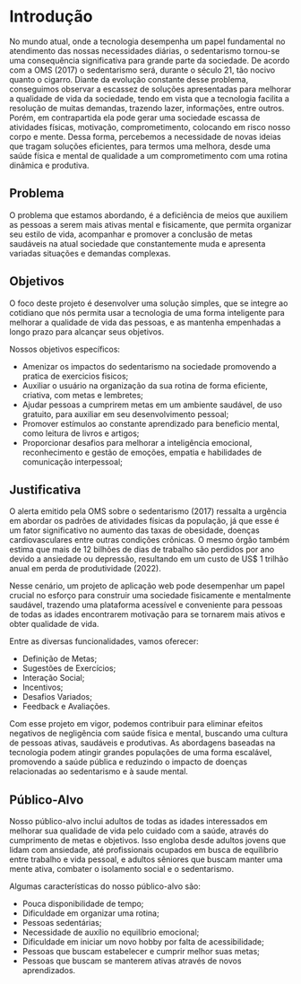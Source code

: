 # Introdução

No mundo atual, onde a tecnologia desempenha um papel fundamental no atendimento das nossas necessidades diárias, o sedentarismo tornou-se uma consequência significativa para grande parte da sociedade. De acordo com a OMS (2017) o sedentarismo será, durante o século 21, tão nocivo quanto o cigarro.
Diante da evolução constante desse problema, conseguimos observar a escassez de soluções apresentadas para melhorar a qualidade de vida da sociedade, tendo em vista que a tecnologia facilita a resolução de muitas demandas, trazendo lazer, informações, entre outros. Porém, em contrapartida ela pode gerar uma sociedade escassa de atividades físicas, motivação, comprometimento, colocando em risco nosso corpo e mente.
Dessa forma, percebemos a necessidade de novas ideias que tragam soluções eficientes, para termos uma melhora, desde uma saúde física e mental de qualidade a um comprometimento com uma rotina dinâmica e produtiva. 



## Problema

O problema que estamos abordando, é a deficiência de meios que auxiliem as pessoas a serem mais ativas mental e fisicamente, que permita  organizar seu estilo de vida, acompanhar e promover a conclusão de metas saudáveis na atual sociedade que constantemente muda e apresenta variadas situações e demandas complexas.

## Objetivos

O foco  deste projeto é desenvolver uma solução simples, que se integre ao cotidiano  que nós permita usar a tecnologia de uma forma inteligente para melhorar a qualidade de vida das pessoas, e as mantenha empenhadas a longo prazo para alcançar seus objetivos. 


Nossos objetivos específicos:
* Amenizar os impactos do sedentarismo na sociedade promovendo a pratica de exercicios fisicos;
* Auxiliar o usuário na organização da sua rotina de forma eficiente, criativa, com metas e lembretes;
* Ajudar pessoas a cumprirem metas em um ambiente saudável, de uso gratuito, para auxiliar em seu desenvolvimento pessoal;
* Promover estímulos ao constante aprendizado para beneficio mental, como leitura de livros e artigos;
* Proporcionar desafios para melhorar a inteligência emocional, reconhecimento e gestão de emoções, empatia e habilidades de comunicação interpessoal; 

## Justificativa

O alerta emitido pela OMS sobre o sedentarismo (2017) ressalta a urgência em abordar os padrões de atividades físicas da população, já que esse é um fator significativo no aumento das taxas de obesidade, doenças cardiovasculares entre outras condições crônicas. O mesmo órgão também estima que mais de 12 bilhões de dias de trabalho são perdidos por ano devido a ansiedade ou depressão, resultando em um custo de US$ 1 trilhão anual em perda de produtividade (2022).

Nesse cenário, um projeto de aplicação web pode desempenhar um papel crucial no esforço para construir uma sociedade fisicamente e mentalmente saudável, trazendo uma plataforma acessível e conveniente para pessoas de todas as idades encontrarem motivação para se tornarem mais ativos e obter qualidade de vida.

Entre as diversas funcionalidades, vamos oferecer:
* Definição de Metas;
* Sugestões de Exercícios; 
* Interação Social;
* Incentivos; 
* Desafios Variados;
* Feedback e Avaliações.

Com esse projeto em vigor, podemos contribuir para eliminar efeitos negativos de negligência com saúde física e mental, buscando uma cultura de pessoas ativas, saudáveis e produtivas. As abordagens baseadas na tecnologia podem atingir grandes populações de uma forma escalável, promovendo a saúde pública e reduzindo o impacto de doenças relacionadas ao sedentarismo e à saude mental. 

## Público-Alvo

Nosso público-alvo inclui adultos de todas as idades interessados em melhorar sua qualidade de vida pelo cuidado com a saúde, através do cumprimento de metas e objetivos. Isso engloba desde adultos jovens que lidam com ansiedade, até profissionais ocupados em busca de equilíbrio entre trabalho e vida pessoal, e adultos sêniores que buscam manter uma mente ativa, combater o isolamento social e o sedentarismo.

Algumas características do nosso público-alvo são:
* Pouca disponibilidade de tempo;
* Dificuldade em organizar uma rotina;
* Pessoas sedentárias;
* Necessidade de auxílio no equilíbrio emocional; 
* Dificuldade em iniciar um novo hobby por falta de acessibilidade;
* Pessoas que buscam estabelecer e cumprir melhor suas metas;
* Pessoas que buscam se manterem ativas através de novos aprendizados.
